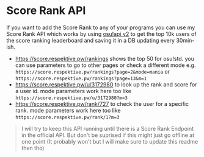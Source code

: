 # Score Rank API

If you want to add the Score Rank to any of your programs you can use my Score Rank API which works by using [osu!api v2](https://osu.ppy.sh/docs/) to get the top 10k users of the score ranking leaderboard and saving it in a DB updating every 30min-ish.

- <https://score.respektive.pw/rankings> shows the top 50 for osu!std. you can use parameters to go to other pages or check a different mode e.g. `https://score.respektive.pw/rankings?page=2&mode=mania` or `https://score.respektive.pw/rankings?page=13&m=1`
- <https://score.respektive.pw/u/3172980> to look up the rank and score for a user id. mode parameters work here too like `https://score.respektive.pw/u/3172980?m=3`
- <https://score.respektive.pw/rank/727> to check the user for a specific rank. mode parameters work here too like `https://score.respektive.pw/rank/1?m=3`

> I will try to keep this API running until there is a Score Rank Endpoint in the official API. But don't be suprised if this might just go offline at one point (It probably won't but I will make sure to update this readme then tho)
